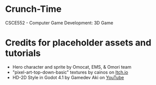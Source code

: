 # Crunch-Time
 CSCE552 - Computer Game Development: 3D Game


# Credits for placeholder assets and tutorials

- Hero character and sprite by Omocat, EMS, & Omori team
- "pixel-art-top-down-basic" textures by cainos on [Itch.io](https://cainos.itch.io/pixel-art-top-down-basic)
- HD-2D Style in Godot 4.1 by Gamedev Aki on [YouTube](https://www.youtube.com/watch?v=ZM9e2yKaybg)
